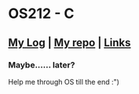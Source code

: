 # OS212 - C

## [My Log](https://github.com/azzam2912/os212/blob/master/TXT/mylog.txt) | [My repo](https://github.com/azzam2912/os212/) | [Links](https://github.com/azzam2912/os212/blob/master/links.md)

### Maybe...... later?




Help me through OS till the end :")
